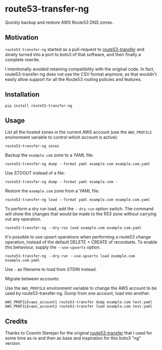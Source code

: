 route53-transfer-ng
===================

Quickly backup and restore AWS Route53 DNS zones.

## Motivation 

`route53-transfer-ng` started as a pull-request to [route53-transfer](https://github.com/cosmin/route53-transfer)
and slowly turned into a port to boto3 of that software, and then finally
a complete rewrite.

I intentionally avoided retaining compatibility with the original code.
In fact, route53-transfer-ng does not use the CSV format anymore, as that
wouldn't easily allow support for all the Route53 routing policies and features.

## Installation

    pip install route53-transfer-ng

## Usage

List all the hosted zones in the current AWS account (use the `AWS_PROFILE`
environment variable to control which account is active):

    route53-transfer-ng zones

Backup the `example.com` zone to a YAML file:

    route53-transfer-ng dump --format yaml example.com example.com.yaml

Use STDOUT instead of a file:

    route53-transfer-ng dump --format yaml example.com -

Restore the `example.com` zone from a YAML file:

    route53-transfer-ng load --format yaml example.com example.com.yaml

To perform a dry run load, add the `--dry-run` option switch.
The command will show the changes that would be made to the R53 zone without
carrying out any operation.

    route53-transfer-ng --dry-run load example.com example.com.yaml

It's possible to use upsert operations when performing a route53 change
operation, instead of the default DELETE + CREATE of recordsets.
To enable this behaviour, supply the `--use-upserts` option.

    route53-transfer-ng --dry-run --use-upserts load example.com example.com.yaml

Use `-` as filename to load from STDIN instead.

Migrate between accounts:

Use the `AWS_PROFILE` environment variable to change the AWS account to be used
by route53-transfer-ng. Dump from one account, load into another.

    AWS_PROFILE=aws_account1 route53-transfer dump example.com test.yaml
    AWS_PROFILE=aws_account2 route53-transfer load example.com test.yaml

## Credits

Thanks to Cosmin Sterejan for the original [route53-transfer](https://github.com/cosmin/route53-transfer)
that I used for some time as-is and then as base and inspiration for this boto3
"ng" version.
